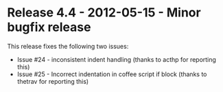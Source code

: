 # Release 4.4 - 2012-05-15 - Minor bugfix release

This release fixes the following two issues:

* Issue #24 - inconsistent indent handling (thanks to acthp for reporting this)
* Issue #25 - Incorrect indentation in coffee script if block (thanks to thetrav for reporting this)

